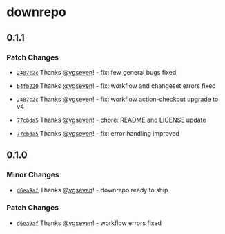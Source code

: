 # downrepo

## 0.1.1

### Patch Changes

- [`2487c2c`](https://github.com/silver-radium/downrepo/commit/2487c2ccb9c2a8753867005ce7bd720c5cc38768) Thanks [@vgseven](https://github.com/vgseven)! - fix: few general bugs fixed

- [`b4fb220`](https://github.com/silver-radium/downrepo/commit/b4fb2200816cd94bc06323510cf5a642303e399c) Thanks [@vgseven](https://github.com/vgseven)! - fix: workflow and changeset errors fixed

- [`2487c2c`](https://github.com/silver-radium/downrepo/commit/2487c2ccb9c2a8753867005ce7bd720c5cc38768) Thanks [@vgseven](https://github.com/vgseven)! - fix: workflow action-checkout upgrade to v4

- [`77cbda5`](https://github.com/silver-radium/downrepo/commit/77cbda536c8bd31543202ceef07352642b778b6c) Thanks [@vgseven](https://github.com/vgseven)! - chore: README and LICENSE update

- [`77cbda5`](https://github.com/silver-radium/downrepo/commit/77cbda536c8bd31543202ceef07352642b778b6c) Thanks [@vgseven](https://github.com/vgseven)! - fix: error handling improved

## 0.1.0

### Minor Changes

- [`d6ea9af`](https://github.com/vgseven/downrepo/commit/d6ea9af8e79264259a1dde9925466c1a62f8bac0) Thanks [@vgseven](https://github.com/vgseven)! - downrepo ready to ship

### Patch Changes

- [`d6ea9af`](https://github.com/vgseven/downrepo/commit/d6ea9af8e79264259a1dde9925466c1a62f8bac0) Thanks [@vgseven](https://github.com/vgseven)! - workflow errors fixed
